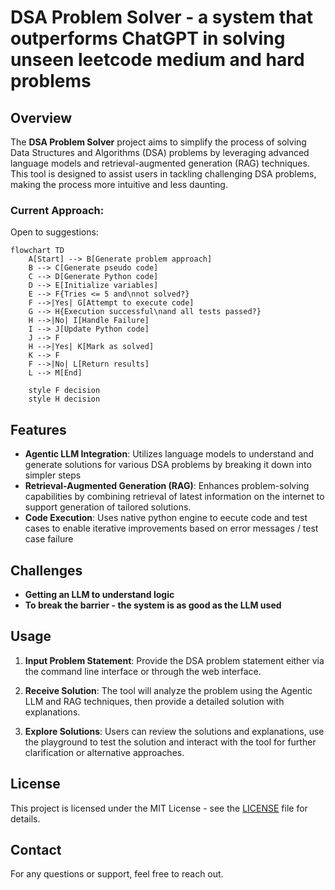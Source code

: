 # DSA Problem Solver - a system that outperforms ChatGPT in solving unseen leetcode medium and hard problems

## Overview

The **DSA Problem Solver** project aims to simplify the process of solving Data Structures and Algorithms (DSA) problems by leveraging advanced language models and retrieval-augmented generation (RAG) techniques. This tool is designed to assist users in tackling challenging DSA problems, making the process more intuitive and less daunting.


### Current Approach:

Open to suggestions:


```mermaid
flowchart TD
    A[Start] --> B[Generate problem approach]
    B --> C[Generate pseudo code]
    C --> D[Generate Python code]
    D --> E[Initialize variables]
    E --> F{Tries <= 5 and\nnot solved?}
    F -->|Yes| G[Attempt to execute code]
    G --> H{Execution successful\nand all tests passed?}
    H -->|No| I[Handle Failure]
    I --> J[Update Python code]
    J --> F
    H -->|Yes| K[Mark as solved]
    K --> F
    F -->|No| L[Return results]
    L --> M[End]

    style F decision
    style H decision
```

## Features

- **Agentic LLM Integration**: Utilizes language models to understand and generate solutions for various DSA problems by breaking it down into simpler steps
- **Retrieval-Augmented Generation (RAG)**: Enhances problem-solving capabilities by combining retrieval of latest information on the internet to support generation of tailored solutions.
- **Code Execution**: Uses native python engine to eecute code and test cases to enable iterative improvements based on error messages / test case failure

## Challenges

- **Getting an LLM to understand logic**
- **To break the barrier - the system is as good as the LLM used**

## Usage

1. **Input Problem Statement**:
   Provide the DSA problem statement either via the command line interface or through the web interface.

2. **Receive Solution**:
   The tool will analyze the problem using the Agentic LLM and RAG techniques, then provide a detailed solution with explanations.

3. **Explore Solutions**:
   Users can review the solutions and explanations, use the playground to test the solution and interact with the tool for further clarification or alternative approaches.

## License

This project is licensed under the MIT License - see the [LICENSE](LICENSE) file for details.

## Contact

For any questions or support, feel free to reach out.
